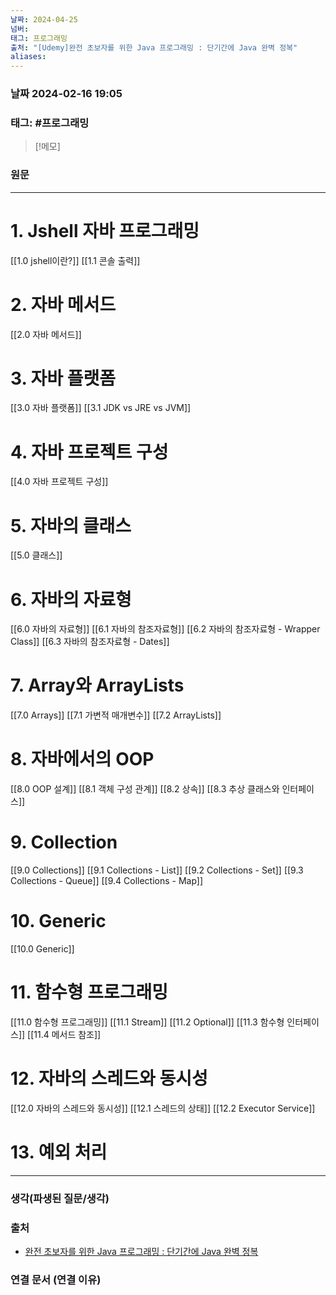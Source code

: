 ```yaml
---
날짜: 2024-04-25
넘버: 
태그: 프로그래밍
출처: "[Udemy]완전 초보자를 위한 Java 프로그래밍 : 단기간에 Java 완벽 정복"
aliases:
---
```

### 날짜  2024-02-16 19:05

### 태그:  #프로그래밍

>[!메모]
>

### 원문
---
# 1. Jshell 자바 프로그래밍
[[1.0 jshell이란?]]
[[1.1 콘솔 출력]]
# 2. 자바 메서드
[[2.0 자바 메서드]] 
# 3. 자바 플랫폼
[[3.0 자바 플랫폼]]
[[3.1 JDK vs JRE vs JVM]]
# 4. 자바 프로젝트 구성
[[4.0 자바 프로젝트 구성]]
# 5. 자바의 클래스
[[5.0 클래스]]
# 6. 자바의 자료형
[[6.0 자바의 자료형]]
[[6.1 자바의 참조자료형]]
[[6.2 자바의 참조자료형 - Wrapper Class]]
[[6.3 자바의 참조자료형 - Dates]]
# 7. Array와 ArrayLists
[[7.0 Arrays]]
[[7.1 가변적 매개변수]]
[[7.2 ArrayLists]]
# 8. 자바에서의 OOP
[[8.0 OOP 설계]]
[[8.1 객체 구성 관계]]
[[8.2 상속]]
[[8.3 추상 클래스와 인터페이스]]
# 9. Collection
[[9.0 Collections]]
[[9.1 Collections - List]]
[[9.2 Collections - Set]]
[[9.3 Collections - Queue]]
[[9.4 Collections - Map]]
# 10. Generic
[[10.0 Generic]]
# 11. 함수형 프로그래밍
[[11.0 함수형 프로그래밍]]
[[11.1 Stream]]
[[11.2 Optional]]
[[11.3 함수형 인터페이스]]
[[11.4 메서드 참조]]

# 12. 자바의 스레드와 동시성
[[12.0 자바의 스레드와 동시성]]
[[12.1 스레드의 상태]]
[[12.2 Executor Service]]
# 13. 예외 처리









---
### 생각(파생된 질문/생각)

### 출처
- [완전 초보자를 위한 Java 프로그래밍 : 단기간에 Java 완벽 정복](https://www.udemy.com/course/best-java-programming/?couponCode=ST6MT42324)

### 연결 문서 (연결 이유)
